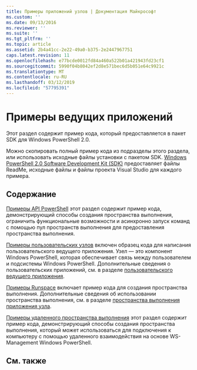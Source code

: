 ```yaml
---
title: Примеры приложений узлов | Документация Майкрософт
ms.custom: ''
ms.date: 09/13/2016
ms.reviewer: ''
ms.suite: ''
ms.tgt_pltfrm: ''
ms.topic: article
ms.assetid: 2b4a41cc-2e22-49a0-b375-2e2447967751
caps.latest.revision: 11
ms.openlocfilehash: e77bcde0012fd84a460a522b01a421943fd23cf1
ms.sourcegitcommit: 5990f04b8042ef2d8e571bec6d5b051e64c9921c
ms.translationtype: MT
ms.contentlocale: ru-RU
ms.lasthandoff: 03/12/2019
ms.locfileid: "57795391"
---
```

# <a name="host-application-samples"></a>Примеры ведущих приложений

Этот раздел содержит пример кода, который предоставляется в пакет SDK для Windows PowerShell 2.0.

 Можно скопировать полный пример кода из подразделы этого раздела, или использовать исходные файлы установки с пакетом SDK. [Windows PowerShell 2.0 Software Development Kit (SDK)](https://www.microsoft.com/en-us/download/details.aspx?id=2560) предоставляет файлы ReadMe, исходные файлы и файлы проекта Visual Studio для каждого примера.

## <a name="in-this-section"></a>Содержание

 [Примеры API PowerShell](./windows-powershell-api-samples.md) этот раздел содержит пример кода, демонстрирующий способы создания пространства выполнения, ограничить функциональные возможности и асинхронно запуск команд с помощью пул пространств выполнения для предоставления пространства выполнения.

 [Примеры пользовательских узлов](./custom-host-samples.md) включен образец кода для написания пользовательского ведущего приложения. Узел — это компонент Windows PowerShell, которая обеспечивает связь между пользователем и подсистемы Windows PowerShell. Дополнительные сведения о пользовательских приложений, см. в разделе [пользовательского ведущего приложения](https://msdn.microsoft.com/en-us/library/ee706563(v=vs.85).aspx).

 [Примеры Runspace](./runspace-samples.md) включает пример кода для создания пространства выполнения. Дополнительные сведения об использовании пространства выполнения, см. в разделе [пространства выполнения приложения узла](https://msdn.microsoft.com/en-us/library/ee706563(v=vs.85).aspx).

 [Примеры удаленного пространства выполнения](./remote-runspace-samples.md) этот раздел содержит пример кода, демонстрирующий способы создания пространства выполнения, который может использоваться для подключения к компьютеру с помощью удаленного взаимодействия на основе WS-Management Windows PowerShell.

## <a name="see-also"></a>См. также
